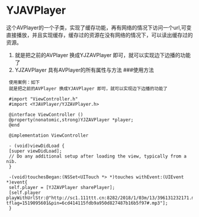 # YJAVPlayer
这个AVPlayer的一个子类，实现了缓存功能，再有网络的情况下访问一个url,可变直接播放，并且实现缓存，缓存过的资源在没有网络的情况下，可以读出缓存过的资源。

1. 就是把之前的AVPlayer 换成YJZAVPlayer 即可，就可以实现边下边播的功能了
2. YJZAVPlayer 具有AVPlayer的所有属性与方法
###使用方法
```
 使用案例：如下
 就是把之前的AVPlayer 换成YJAVPlayer 即可，就可以实现边下边播的功能了
 
 #import "ViewController.h"
 #import <YJAVPlayer/YJZAVPlayer.h>
 
 @interface ViewController ()
 @property(nonatomic,strong)YJZAVPlayer *player;
 @end
 
 @implementation ViewController
 
 - (void)viewDidLoad {
 [super viewDidLoad];
 // Do any additional setup after loading the view, typically from a nib.
 }
 
 -(void)touchesBegan:(NSSet<UITouch *> *)touches withEvent:(UIEvent *)event{
 self.player = [YJZAVPlayer sharePlayer];
 [self.player playWithUrlStr:@"http://sc1.111ttt.cn:8282/2018/1/03m/13/396131232171.m4a?tflag=1519095601&pin=6cd414115fdb9a950d827487b16b5f97#.mp3"];
 }

```


